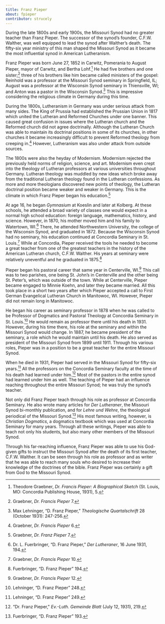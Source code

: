 ```yaml
---
title: Franz Pieper
about: fpieper
contributor: strucely
---
```


During the late 1800s and early 1900s, the Missouri Synod had no greater teacher than Franz Pieper. The successor of the synod’s founder, C.F.W. Walther, was well equipped to lead the synod after Walther’s death. The fifty-six year ministry of this man shaped the Missouri Synod as it became the most influential synod in American Lutheranism.

Franz Pieper was born June 27, 1852 in Carwitz, Pomerania to August Pieper, mayor of Carwitz, and Bertha Lohf.[^1] He had five brothers and one sister;[^2] three of his brothers like him became called ministers of the gospel: Reinhold was a professor at the Missouri Synod seminary in Springfield, IL; August was a professor at the Wisconsin Synod seminary in Thiensville, WI; and Anton was a pastor in the Wisconsin Synod.[^3] This is impressive considering the religious climate in Germany during this time.

During the 1800s, Lutheranism in Germany was under serious attack from many sides. The King of Prussia had established the Prussian Union in 1817 which united the Lutheran and Reformed Churches under one banner. This caused great confusion in issues where the Lutheran church and the Reformed church did not agree doctrinally. Although the Lutheran Church was able to maintain its doctrinal positions in some of its churches, in other churches it became increasingly difficult to prevent Reformed theology from creeping in.[^4] However, Lutheranism was also under attack from outside sources.

The 1800s were also the heyday of Modernism. Modernism rejected the previously held norms of religion, science, and art. Modernism even crept into the theology of Lutheran professors at various universities throughout Germany. Lutheran theology was muddled by new ideas which broke away from the traditional Lutheran theology found in the Lutheran confessions. As more and more theologians discovered new points of theology, the Lutheran doctrinal position became weaker and weaker in Germany. This is the climate in which Franz Pieper began his education.[^5]

At age 16, he began *Gymnasium* at Koeslin and later at Kolberg. At these schools, he attended a broad variety of classes one would expect in a normal high school education: foreign language, mathematics, history, and science. However, in 1870, his mother moved him and his family to Watertown, WI.[^6] There, he attended Northwestern University, the college of the Wisconsin Synod, and graduated in 1872. Because the Wisconsin Synod had no seminary, his education continued at Concordia Seminary in St. Louis.[^7] While at Concordia, Pieper received the tools he needed to become a great teacher from one of the greatest teachers in the history of the American Lutheran church, C.F.W. Walther. His years at seminary were relatively uneventful and he graduated in 1875.[^8]

Pieper began his pastoral career that same year in Centerville, WI.[^9] This call was to two parishes, one being St. John’s in Centerville and the other being St. Peter’s, which was outside of the town. While at Centerville, Pieper became engaged to Minnie Koehn, and later they became married. All this took place in a short two years after which Pieper accepted a call to First German Evangelical Lutheran Church in Manitowoc, WI. However, Pieper did not remain long in Manitowoc.

He began his career as seminary professor in 1878 when he was called to be Professor of Dogmatics and Pastoral Theology at Concordia Seminary in St. Louis.[^10] He would remain as professor there until his death in 1931. However, during his time there, his role at the seminary and within the Missouri Synod would change. In 1887, he became president of the seminary, a role which he would maintain until his death. He also served as president of the Missouri Synod from 1899 until 1911. Through his various roles, Pieper was in a position to be a great teacher for the entire Missouri Synod.

When he died in 1931, Pieper had served in the Missouri Synod for fifty-six years.[^11] All the professors on the Concordia Seminary faculty at the time of his death had learned under him.[^12] Most of the pastors in the entire synod had learned under him as well. The teaching of Pieper had an influence reaching throughout the entire Missouri Synod; he was truly the synod’s teacher.

Not only did Franz Pieper teach through his role as professor at Concordia Seminary. He also wrote many articles for *Der Lutheraner*, the Missouri Synod bi-monthly publication, and for *Lehre und Wehre*, the theological periodical of the Missouri Synod.[^13] His most famous writing, however, is *Christian Dogmatics*, a dogmatics textbook which was used at Concordia Seminary for many years. Through all these writings, Pieper was able to teach not only his students, but also many other members of the Missouri Synod.

Through his far-reaching influence, Franz Pieper was able to use his God-given gifts to instruct the Missouri Synod after the death of its first teacher, C.F.W. Walther. It can be seen through his role as professor and as writer that he was able to reach many souls who desired to increase their knowledge of the doctrines of the bible. Franz Pieper was certainly a gift from God to the Missouri Synod.

[^1]: Theodore Graebner, *Dr. Francis Pieper: A Biographical Sketch* (St. Louis, MO: Concordia Publishing House, 1931), 5.

[^2]: Graebner, *Dr. Francis Pieper* 7.

[^3]: Max Lehninger, “D. Franz Pieper,” *Theologische Quartalschrift* 28 (October 1931): 247-256.

[^4]: Graebner, *Dr. Francis Pieper* 6.

[^5]: Graebner, *Dr. Franz Pieper* 7.

[^6]: Dr. L. Fuerbringer, “D. Franz Pieper,” *Der Lutheraner*, 16 June 1931, 194.

[^7]: Graebner, *Dr. Francis Pieper* 10.

[^8]: Fuerbringer, “D. Franz Pieper” 194. 

[^9]: Graebner, *Dr. Francis Pieper* 12.

[^10]: Lehninger, “D. Franz Pieper” 248.

[^11]: Lehninger, “D. Franz Pieper” 249.

[^12]: “Dr. Franz Pieper," *Ev.-Luth. Gemeinde Blatt* (July 12, 1931), 219.

[^13]: Fuerbringer, “D. Franz Pieper” 193.